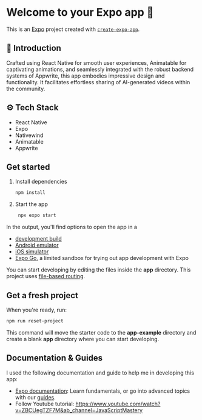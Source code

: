 # Welcome to your Expo app 👋

This is an [Expo](https://expo.dev) project created with [`create-expo-app`](https://www.npmjs.com/package/create-expo-app).

## <a name="introduction">🤖 Introduction</a>

Crafted using React Native for smooth user experiences, Animatable for captivating animations, and seamlessly integrated with the robust backend systems of Appwrite, this app embodies impressive design and functionality. It facilitates effortless sharing of AI-generated videos within the community.


## <a name="tech-stack">⚙️ Tech Stack</a>

- React Native
- Expo
- Nativewind
- Animatable
- Appwrite


## Get started

1. Install dependencies

   ```bash
   npm install
   ```

2. Start the app

   ```bash
    npx expo start
   ```

In the output, you'll find options to open the app in a

- [development build](https://docs.expo.dev/develop/development-builds/introduction/)
- [Android emulator](https://docs.expo.dev/workflow/android-studio-emulator/)
- [iOS simulator](https://docs.expo.dev/workflow/ios-simulator/)
- [Expo Go](https://expo.dev/go), a limited sandbox for trying out app development with Expo

You can start developing by editing the files inside the **app** directory. This project uses [file-based routing](https://docs.expo.dev/router/introduction).

## Get a fresh project

When you're ready, run:

```bash
npm run reset-project
```

This command will move the starter code to the **app-example** directory and create a blank **app** directory where you can start developing.

## Documentation & Guides

I used the following documentation and guide to help me in developing this app:

- [Expo documentation](https://docs.expo.dev/): Learn fundamentals, or go into advanced topics with our [guides](https://docs.expo.dev/guides).
- Follow Youtube tutorial: https://www.youtube.com/watch?v=ZBCUegTZF7M&ab_channel=JavaScriptMastery



